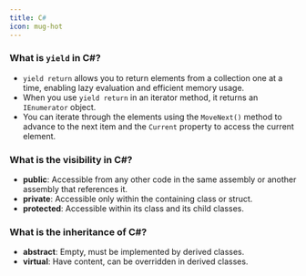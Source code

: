 ```yaml
---
title: C#
icon: mug-hot
---
```


### What is `yield` in C#?

- `yield return` allows you to return elements from a collection one at a time, enabling lazy evaluation and efficient memory usage.
- When you use `yield return` in an iterator method, it returns an `IEnumerator` object.
- You can iterate through the elements using the `MoveNext()` method to advance to the next item and the `Current` property to access the current element.

### What is the visibility in C#?

- **public**: Accessible from any other code in the same assembly or another assembly that references it.
- **private**: Accessible only within the containing class or struct.
- **protected**: Accessible within its class and its child classes.

### What is the inheritance of C#?

- **abstract**: Empty, must be implemented by derived classes.
- **virtual**: Have content, can be overridden in derived classes.

